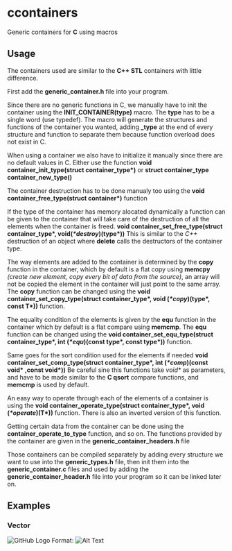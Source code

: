 # ccontainers
Generic containers for **C** using macros 

## Usage 
The containers used are similar to the **C++ STL** containers with little 
difference.

First add the **generic_container.h** file into your program.

Since there are no generic functions in C, we manually have to 
init the container using the **INIT_CONTAINER(type)** macro.
The **type** has to be a single word (use typedef).
The macro will generate the structures and functions of the
container you wanted, adding **_type** at the end of 
every structure and function to separate them because function
overload does not exist in C.

When using a container we also have to initialize it manually since
there are no default values in C. Either use the function
 __void container_init_type(struct container_type*)__ or 
**struct container_type container_new_type()**

The container destruction has to be done manualy too using the
__void container_free_type(struct container*)__ function

If the type of the container has memory alocated dynamically a
function can be given to the container that will take care of
the destruction of all the elements when the container is freed.
__void container_set_free_type(struct container_type*, void(_*destroy_)(type*))__
This is similar to the *C++* destruction of an object where **delete** calls
the destructors of the container type.

The way elements are added to the container is determined by the **copy**
function in the container, which by default is a flat copy using **memcpy** 
*(create new element, copy every bit of data from the source)*, 
an array will not be copied the element in the container 
will just point to the same array. 
The **copy** function can be changed using the
__void container_set_copy_type(struct container_type*, void (_*copy_)(type*, const T*))__
function.

The equality condition of the elements is given by the **equ** function in the 
container which by default is a flat compare using **memcmp**.
The **equ** function can be changed using the
__void container_set_equ_type(struct container_type*, int (_*equ_)(const type*, const type*))__
function.

Same goes for the sort condition used for the elements if needed
__void container_set_comp_type(struct container_type*, int (_*comp_)(const void* ,const void*))__
Be careful sine this functions take _void*_ as parameters, and have to be made
similar to the **C qsort** compare functions, and **memcmp** is used by default.

An easy way to operate through each of the elements of a container is using the
__void container_operate_type(struct container_type*, void (_*operate_)(T*))__
function. There is also an inverted version of this function.

Getting certain data from the container can be done using the
**container_operate_to_type** function, and so on.
The functions provided by the container are given in the 
**generic_container_headers.h** file

Those containers can be compiled separately by adding every structure we want to
use into the **generic_types.h** file, then init them into the 
**generic_container.c** files and used by adding the **generic_container_header.h**
file into your program so it can be linked later on.

## Examples
### Vector

![GitHub Logo](vector.png)
Format: ![Alt Text](url)
